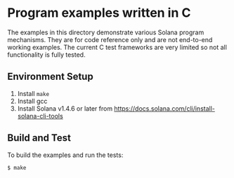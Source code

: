 # Program examples written in C

The examples in this directory demonstrate various Solana program mechanisms.
They are for code reference only and are not end-to-end working examples. The
current C test frameworks are very limited so not all functionality is fully
tested.

## Environment Setup

1. Install `make`
2. Install gcc
3. Install Solana v1.4.6 or later from
   https://docs.solana.com/cli/install-solana-cli-tools

## Build and Test

To build the examples and run the tests:

```bash
$ make
```
